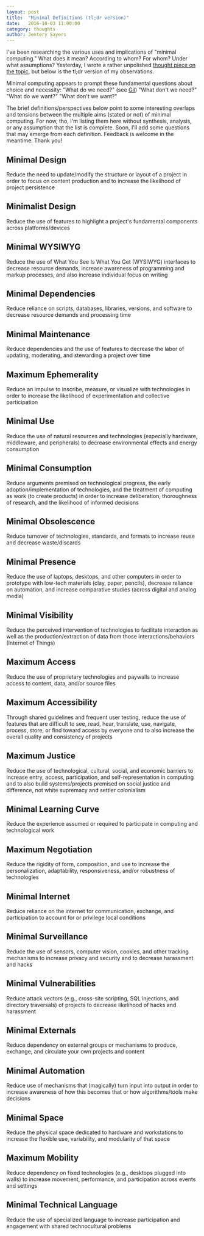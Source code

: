 ```yaml
---
layout: post
title:  "Minimal Definitions (tl;dr version)" 
date:   2016-10-03 11:00:00
category: thoughts
author: Jentery Sayers 
---
```


I've been researching the various uses and implications of "minimal computing." What does it mean? According to whom? For whom? Under what assumptions? Yesterday, I wrote a rather unpolished [thought piece on the topic](http://go-dh.github.io/mincomp/thoughts/2016/10/02/minimal-definitions/), but below is the tl;dr version of my observations.  

Minimal computing appears to prompt these fundamental questions about choice and necessity: "What do we need?" (see [Gil](http://go-dh.github.io/mincomp/thoughts/2015/05/21/user-vs-learner/)) "What don't we need?" "What do we want?" "What don't we want?"

The brief definitions/perspectives below point to some interesting overlaps and tensions between the multiple aims (stated or not) of minimal computing. For now, tho, I'm listing them here without synthesis, analysis, or any assumption that the list is complete. Soon, I'll add some questions that may emerge from each definition. Feedback is welcome in the meantime. Thank you! 

## Minimal Design

Reduce the need to update/modify the structure or layout of a project in order to focus on content production and to increase the likelihood of project persistence

## Minimalist Design  

Reduce the use of features to highlight a project's fundamental components across platforms/devices

## Minimal WYSIWYG 

Reduce the use of What You See Is What You Get (WYSIWYG) interfaces to decrease resource demands, increase awareness of programming and markup processes, and also increase individual focus on writing 

## Minimal Dependencies 

Reduce reliance on scripts, databases, libraries, versions, and software to decrease resource demands and processing time 

## Minimal Maintenance

Reduce dependencies and the use of features to decrease the labor of updating, moderating, and stewarding a project over time 

## Maximum Ephemerality 

Reduce an impulse to inscribe, measure, or visualize with technologies in order to increase the likelihood of experimentation and collective participation 

## Minimal Use 

Reduce the use of natural resources and technologies (especially hardware, middleware, and peripherals) to decrease environmental effects and energy consumption 

## Minimal Consumption 

Reduce arguments premised on technological progress, the early adoption/implementation of technologies, and the treatment of computing as work (to create products) in order to increase deliberation, thoroughness of research, and the likelihood of informed decisions  

## Minimal Obsolescence 

Reduce turnover of technologies, standards, and formats to increase reuse and decrease waste/discards 

## Minimal Presence

Reduce the use of laptops, desktops, and other computers in order to prototype with low-tech materials (clay, paper, pencils), decrease reliance on automation, and increase comparative studies (across digital and analog media)

## Minimal Visibility 

Reduce the perceived intervention of technologies to facilitate interaction as well as the production/extraction of data from those interactions/behaviors (Internet of Things) 

## Maximum Access

Reduce the use of proprietary technologies and paywalls to increase access to content, data, and/or source files 

## Maximum Accessibility 

Through shared guidelines and frequent user testing, reduce the use of features that are difficult to see, read, hear, translate, use, navigate, process, store, or find toward access by everyone and to also increase the overall quality and consistency of projects 

## Maximum Justice 

Reduce the use of technological, cultural, social, and economic barriers to increase entry, access, participation, and self-representation in computing and to also build systems/projects premised on social justice and difference, not white supremacy and settler colonialism

## Minimal Learning Curve

Reduce the experience assumed or required to participate in computing and technological work 

## Maximum Negotiation 

Reduce the rigidity of form, composition, and use to increase the personalization, adaptability, responsiveness, and/or robustness of technologies 

## Minimal Internet 

Reduce reliance on the internet for communication, exchange, and participation to account for or privilege local conditions 

## Minimal Surveillance 

Reduce the use of sensors, computer vision, cookies, and other tracking mechanisms to increase privacy and security and to decrease harassment and hacks 

## Minimal Vulnerabilities 

Reduce attack vectors (e.g., cross-site scripting, SQL injections, and directory traversals) of projects to decrease likelihood of hacks and harassment 

## Minimal Externals

Reduce dependency on external groups or mechanisms to produce, exchange, and circulate your own projects and content 

## Minimal Automation 

Reduce use of mechanisms that (magically) turn input into output in order to increase awareness of how this becomes that or how algorithms/tools make decisions 

## Minimal Space 

Reduce the physical space dedicated to hardware and workstations to increase the flexible use, variability, and modularity of that space 

## Maximum Mobility 

Reduce dependency on fixed technologies (e.g., desktops plugged into walls) to increase movement, performance, and participation across events and settings  

## Minimal Technical Language 

Reduce the use of specialized language to increase participation and engagement with shared technocultural problems 
